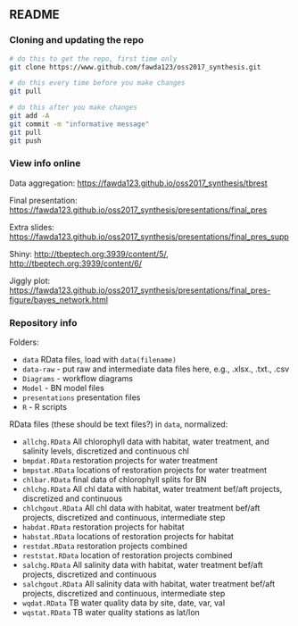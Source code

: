
## README

### Cloning and updating the repo

```bash
# do this to get the repo, first time only
git clone https://www.github.com/fawda123/oss2017_synthesis.git

# do this every time before you make changes
git pull

# do this after you make changes
git add -A
git commit -m "informative message"
git pull
git push
```
### View info online

Data aggregation: <https://fawda123.github.io/oss2017_synthesis/tbrest>

Final presentation: <https://fawda123.github.io/oss2017_synthesis/presentations/final_pres>

Extra slides: <https://fawda123.github.io/oss2017_synthesis/presentations/final_pres_supp>

Shiny: <http://tbeptech.org:3939/content/5/>, <http://tbeptech.org:3939/content/6/>

Jiggly plot: <https://fawda123.github.io/oss2017_synthesis/presentations/final_pres-figure/bayes_network.html>

### Repository info

Folders:

* `data` RData files, load with `data(filename)`
* `data-raw` - put raw and intermediate data files here, e.g., .xlsx., .txt., .csv
* `Diagrams` - workflow diagrams
* `Model` - BN model files
* `presentations` presentation files
* `R` - R scripts

RData files (these should be text files?) in `data`, normalized:

* `allchg.RData` All chlorophyll data with habitat, water treatment, and salinity levels, discretized and continuous chl
* `bmpdat.RData` restoration projects for water treatment
* `bmpstat.RData` locations of restoration projects for water treatment
* `chlbar.RData` final data of chlorophyll splits for BN
* `chlchg.RData` All chl data with habitat, water treatment bef/aft projects, discretized and continuous
* `chlchgout.RData` All chl data with habitat, water treatment bef/aft projects, discretized and continuous, intermediate step
* `habdat.RData` restoration projects for habitat
* `habstat.RData` locations of restoration projects for habitat
* `restdat.RData` restoration projects combined
* `reststat.RData` location of restoration projects combined
* `salchg.RData` All salinity data with habitat, water treatment bef/aft projects, discretized and continuous
* `salchgout.RData` All salinity data with habitat, water treatment bef/aft projects, discretized and continuous, intermediate step
* `wqdat.RData` TB water quality data by site, date, var, val
* `wqstat.RData` TB water quality stations as lat/lon
